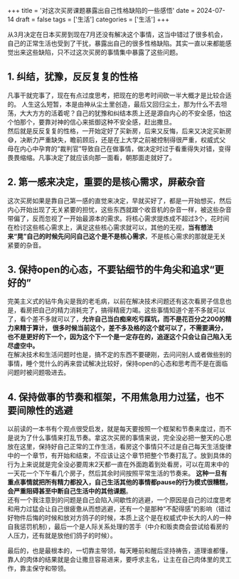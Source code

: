 +++
title = '对这次买房课题暴露出自己性格缺陷的一些感悟'
date = 2024-07-14
draft = false
tags = ['生活']
categories = ['生活']
+++

从3月决定在日本买房到现在7月还没有解决这个事情，这当中错过了很多机会，自己的正常生活也受到了干扰，暴露出自己的很多性格缺陷。其实一直以来都能感觉出来这些缺陷，只不过这次买房的事情集中暴露了这些问题。

<!--more-->

## 1. 纠结，犹豫，反反复复的性格
凡事干就完事了，现在有点过度思考，把现在的思考时间砍一半大概才是比较合适的。
人生这么短暂，本是由神从尘土里创造，最后又回归尘土，那为什么不去坦荡，大大方方的活着呢？自己的犹豫和纠结本质上还是源自内心的不安全感，怕这个怕那个，要靠对神的信心来抵御这种不安全感，赶出撒旦。  
然后就是反反复复的性格，一开始定好了买新房，后来又反悔，后来又决定买新房😅，决断力严重缺失，瞻前顾后，还是在上大学之前被控制得很严重，权威式父母在内心中孕育的“裁判官”导致自己在做事情，做决定时过于看重得失对错，变得畏畏缩缩。凡事决定了就应该向那一面看，朝那面走就好了。
## 2. 第一感来决定，重要的是核心需求，屏蔽杂音
这次买房如果是靠自己第一感的直觉来决定，早就买好了，都是一开始想买，然后内心开始出现了无关紧要的担忧，这些东西就跟个收音机的杂音一样，被这些杂音带偏了，反而忽视了一开始最源本的需求。将核心需求提炼成不超过3个，花时间在检讨这些核心需求上，满足这些核心需求就可以，其他的无视，**当有想法来“晃”自己的时候先问问自己这个是不是核心需求**，不是核心需求的那就是无关紧要的杂音。
## 3. 保持open的心态，不要钻细节的牛角尖和追求“更好的”
完美主义式的钻牛角尖是我的老毛病，以前在解决技术问题还有这次看房子信息也是，看房把自己的精力消耗完了，搞得精疲力竭。这些事情知道个差不多就可以了，看个差不多就可以了，**允许自己当白痴来吃亏踩坑，而不是花百分之200的精力来精于算计， 很多时候当前这个，差不多及格的这个就可以了，不需要满分，也不是更好的下一个，因为这个下一个是一定存在的，追逐这个只会让自己陷入无尽虚空中。**  
在解决技术和生活问题时也是，搞不定的东西不要硬刚，去问问别人或者做些别的事情，睡个觉什么的再来尝试解决比较好，保持open的心态和思考而不是在面临问题时被问题吸进去。
## 4. 保持做事的节奏和框架，不用焦急用力过猛，也不要间隙性的逃避
以前读的一本书有个观点很受启发，就是每天要按照一个框架和节奏来度过，而不是说为了什么事情来打乱节奏。拿这次买房的事情来说，完全没必把一整天的心思放在这里，保持好自己正常的工作生活，看房这个事情只不过是自己每天生活旋律中的一个章节，有开始和结束，不应该让这个章节把整个节奏打乱了。放到具体的行为上来说就是完全没必要周末2天都一直在外面跑着到处看房，可以在周末中的一天花一个下午看几个房子，然后其余时间按照平常生活的节奏来。
**这种一旦有重点事情就把所有精力都投入，自己生活其他的事情都pause的行为模式很糟糕，会严重阻碍甚至中断自己生活中的其他课题**。  
还有一个我注意到的问题是自己会陷入间歇性的逃避，一个原因是自己的过度思考和用力过猛会让自己很疲惫从而想逃避，还有一个是那种“不配得感”的影响（错过好物件后悔的时候和放对方鸽子的时候，本质上这个是在权威式中长大的人的一种自我惩罚机制），最后一个是人际关系处理的苦手（中介和贩卖商会尝试给看房的人压力，还有就是放他们鸽子的时候）。

最后的，也是最根本的，一切靠主带领，每天睡前和醒后坚持祷告，道理谁都懂，靠人的肉体的结果就是会让撒旦容易进来，要呼求主名，让主在自己肉体里的灵工作，靠主保守和带领。
